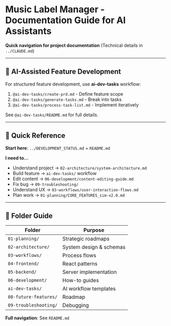 # Music Label Manager - Documentation Guide for AI Assistants

**Quick navigation for project documentation** (Technical details in `../CLAUDE.md`)

---

## 🚀 AI-Assisted Feature Development

For structured feature development, use **ai-dev-tasks** workflow:

1. `@ai-dev-tasks/create-prd.md` - Define feature scope
2. `@ai-dev-tasks/generate-tasks.md` - Break into tasks
3. `@ai-dev-tasks/process-task-list.md` - Implement iteratively

See `@ai-dev-tasks/README.md` for full details.

---

## 🎯 Quick Reference

**Start here**: `../DEVELOPMENT_STATUS.md` + `README.md`

**I need to...**
- Understand project → `02-architecture/system-architecture.md`
- Build feature → `ai-dev-tasks/` workflow
- Edit content → `06-development/content-editing-guide.md`
- Fix bug → `09-troubleshooting/`
- Understand UX → `03-workflows/user-interaction-flows.md`
- Plan work → `01-planning/CORE_FEATURES_sim-v2.0.md`

---

## 📁 Folder Guide

| Folder | Purpose |
|--------|---------|
| `01-planning/` | Strategic roadmaps |
| `02-architecture/` | System design & schemas |
| `03-workflows/` | Process flows |
| `04-frontend/` | React patterns |
| `05-backend/` | Server implementation |
| `06-development/` | How-to guides |
| `ai-dev-tasks/` | AI workflow templates |
| `08-future-features/` | Roadmap |
| `09-troubleshooting/` | Debugging |

**Full navigation**: See `README.md`
